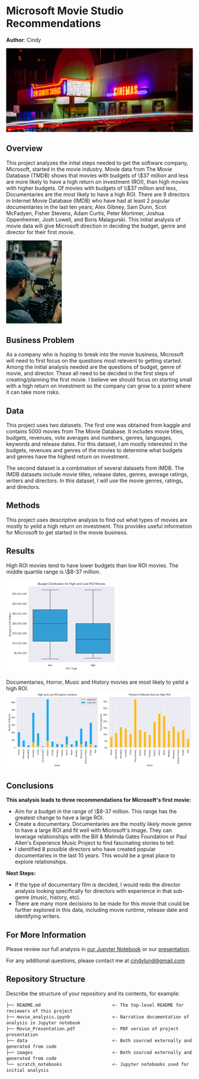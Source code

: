 # Microsoft Movie Studio Recommendations

**Author**: Cindy

![picture of movie theater](images/cinemas-by-nathan-engel.png)

## Overview

This project analyzes the inital steps needed to get the software company, Microsoft, started in the movie industry. Movie data from The Movie Database (TMDB) shows that movies with budgets of \\$37 million and less are more likely to have a high return on investment (ROI), than high movies with higher budgets. Of movies with budgets of \\$37 million and less, Documentaries are the most likely to have a high ROI. There are 9 directors in Internet Movie Database (IMDB) who have had at least 2 popular documentaries in the last ten years; Alex Gibney, Sam Dunn, Scot McFadyen, Fisher Stevens, Adam Curtis, Peter Mortimer, Joshua Oppenheimer, Josh Lowell, and Boris Malagurski. This initial analysis of movie data will give Microsoft direction in deciding the budget, genre and director for their first movie.

<img alt="picture of man with video camera" src="images/camera.png" width="150"/>

## Business Problem

As a company who is hoping to break into the movie business, Microsoft will need to first focus on the questions most relevent to getting started. Among the initial analysis needed are the questions of budget, genre of movie, and director. These all need to be decided in the first steps of creating/planning the first movie. I believe we should focus on starting small with a high return on investment so the company can grow to a point where it can take more risks.


## Data

This project uses two datasets. The first one was obtained from kaggle and contains 5000 movies from The Movie Database. It includes movie titles, budgets, revenues, vote averages and numbers, genres, languages, keywords and release dates. For this dataset, I am mostly interested in the budgets, revenues and genres of the movies to determine what budgets and genres have the highest return on investment.

The second dataset is a combination of several datasets from IMDB. The IMDB datasets include movie titles, release dates, genres, average ratings, writers and directors. In this dataset, I will use the movie genres, ratings, and directors.

## Methods

This project uses descriptive analysis to find out what types of movies are mostly to yeild a high return on investment. This provides useful information for Microsoft to get started in the movie business.

## Results

High ROI movies tend to have lower budgets than low ROI movies. The middle quartile range is \\$8-37 million.

<img alt="Budget vs ROI" src="./images/budgetvROItype.png" width="300"/>

Documentaries, Horror, Music and History movies are most likely to yeild a high ROI.
![graph2](./images/highROIgenres.png)

## Conclusions

**This analysis leads to three recommendations for Microsoft's first movie:**
* Aim for a budget in the range of \\$8-37 million. This range has the greatest change to have a large ROI.
* Create a documentary. Documentaries are the mostly likely movie genre to have a large ROI and fit well with Microsoft's image. They can leverage relationships with the Bill & Melinda Gates Foundation or Paul Allen's Experience Music Project to find fascinating stories to tell.
* I identified 8 possible directors who have created popular documentaries in the last 10 years. This would be a great place to explore relationships.

    
**Next Steps:**
* If the type of documentary film is decided, I would redo the director analysis looking specifically for directors with experience in that sub-genre (music, history, etc).
* There are many more decisions to be made for this movie that could be further explored in this data, including movie runtime, release date and identifying writers.

## For More Information

Please review our full analysis in [our Jupyter Notebook](./movie_analysis.ipynb) or our [presentation](./Movie_Presentation.pdf).

For any additional questions, please contact me at cindylund@gmail.com

## Repository Structure

Describe the structure of your repository and its contents, for example:

```
├── README.md                           <- The top-level README for reviewers of this project
├── movie_analysis.ipynb                <- Narrative documentation of analysis in Jupyter notebook
├── Movie_Presentation.pdf              <- PDF version of project presentation
├── data                                <- Both sourced externally and generated from code
├── images                              <- Both sourced externally and generated from code
└── scratch_notebooks                   <- Jupyter notebooks used for initial analysis
```

